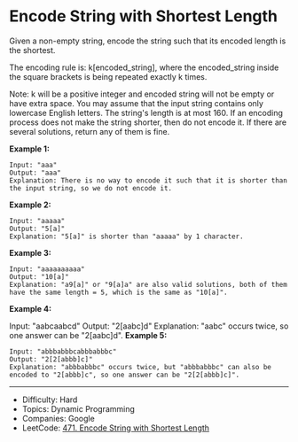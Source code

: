 # Encode String with Shortest Length

Given a non-empty string, encode the string such that its encoded length is the shortest.

The encoding rule is: k[encoded_string], where the encoded_string inside the square brackets is being repeated exactly k times.

Note:
k will be a positive integer and encoded string will not be empty or have extra space.
You may assume that the input string contains only lowercase English letters. The string's length is at most 160.
If an encoding process does not make the string shorter, then do not encode it. If there are several solutions, return any of them is fine.

**Example 1:**
```
Input: "aaa"
Output: "aaa"
Explanation: There is no way to encode it such that it is shorter than the input string, so we do not encode it.
```
**Example 2:**
```
Input: "aaaaa"
Output: "5[a]"
Explanation: "5[a]" is shorter than "aaaaa" by 1 character.
```
**Example 3:**
```
Input: "aaaaaaaaaa"
Output: "10[a]"
Explanation: "a9[a]" or "9[a]a" are also valid solutions, both of them have the same length = 5, which is the same as "10[a]".
```
**Example 4:**

Input: "aabcaabcd"
Output: "2[aabc]d"
Explanation: "aabc" occurs twice, so one answer can be "2[aabc]d".
**Example 5:**
```
Input: "abbbabbbcabbbabbbc"
Output: "2[2[abbb]c]"
Explanation: "abbbabbbc" occurs twice, but "abbbabbbc" can also be encoded to "2[abbb]c", so one answer can be "2[2[abbb]c]".
```

---

* Difficulty: Hard
* Topics: Dynamic Programming
* Companies: Google
* LeetCode: [471. Encode String with Shortest Length](https://leetcode.com/problems/encode-string-with-shortest-length/description/)
